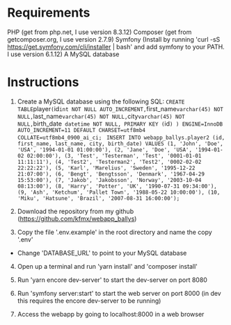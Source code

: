 # Requirements

PHP (get from php.net, I use version 8.3.12)
Composer (get from getcomposer.org, I use version 2.7.9)
Symfony (Install by running 'curl -sS https://get.symfony.com/cli/installer | bash' and add symfony to your PATH. I use version 6.1.12)
A MySQL database

# Instructions

1. Create a MySQL database using the following SQL:
`
CREATE TABLE `player` (
		`id` int NOT NULL AUTO_INCREMENT,
		`first_name` varchar(45) NOT NULL,
		`last_name` varchar(45) NOT NULL,
		`city` varchar(45) NOT NULL,
		`birth_date` datetime NOT NULL,
		PRIMARY KEY (`id`)
	) ENGINE=InnoDB AUTO_INCREMENT=11 DEFAULT CHARSET=utf8mb4 COLLATE=utf8mb4_0900_ai_ci;
`
`
INSERT INTO webapp_ballys.player2 (id, first_name, last_name, city, birth_date)
VALUES
(1, 'John', 'Doe', 'USA', '1994-01-01 01:00:00'),
(2, 'Jane', 'Doe', 'USA', '1994-01-02 02:00:00'),
(3, 'Test', 'Testerman', 'Test', '0001-01-01 11:11:11'),
(4, 'Test2', 'Testerman2', 'Test2', '0002-02-02 22:22:22'),
(5, 'Karl', 'Marelius', 'Sweden', '1995-12-22 21:07:00'),
(6, 'Bengt', 'Bengtsson', 'Denmark', '1967-04-29 15:53:00'),
(7, 'Jakob', 'Jakobsson', 'Norway', '2003-10-04 08:13:00'),
(8, 'Harry', 'Potter', 'UK', '1990-07-31 09:34:00'),
(9, 'Ash', 'Ketchum', 'Pallet Town', '1988-05-22 10:00:00'),
(10, 'Miku', 'Hatsune', 'Brazil', '2007-08-31 16:00:00');
`

2. Download the repository from my github (https://github.com/kfmx/webapp_ballys)

3. Copy the file '.env.example' in the root directory and name the copy '.env'
  - Change 'DATABASE_URL' to point to your MySQL database

4. Open up a terminal and run 'yarn install' and 'composer install'

5. Run 'yarn encore dev-server' to start the dev-server on port 8080

6. Run 'symfony server:start' to start the web server on port 8000 (in dev this requires the encore dev-server to be running)

7. Access the webapp by going to localhost:8000 in a web browser
